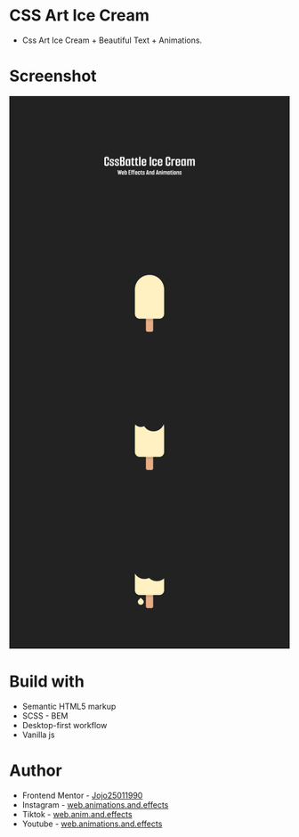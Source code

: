 # CSS Art Ice Cream

-   Css Art Ice Cream + Beautiful Text + Animations.

# Screenshot

![](./Screenshot%20%20Css%20Art%20Ice%20Cream.png)

# Build with

-   Semantic HTML5 markup
-   SCSS - BEM
-   Desktop-first workflow
-   Vanilla js

# Author

-   Frontend Mentor - [Jojo25011990](https://www.frontendmentor.io/profile/Jojo25011990)
-   Instagram - [web.animations.and.effects](https://www.instagram.com/web.animations.and.effects)
-   Tiktok - [web.anim.and.effects](https://www.tiktok.com/@web.anim.and.effects)
-   Youtube - [web.animations.and.effects](https://www.youtube.com/@web.animations.and.effects)
